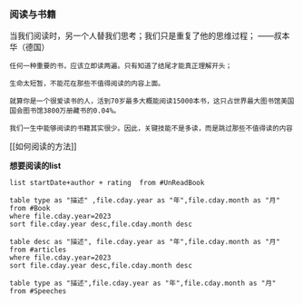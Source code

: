 ### 阅读与书籍

当我们阅读时，另一个人替我们思考；我们只是重复了他的思维过程；
——叔本华（德国）

```ad-note
任何一种重要的书，应该立即读两遍。只有知道了结尾才能真正理解开头；

生命太短暂，不能花在那些不值得阅读的内容上面。

就算你是一个很爱读书的人，活到70岁最多大概能阅读15000本书，这只占世界最大图书馆美国国会图书馆3800万册藏书的0.04%。

我们一生中能够阅读的书籍其实很少。因此，关键技能不是多读，而是跳过那些不值得读的内容
```

[[如何阅读的方法]]



**想要阅读的list**
```dataview
list startDate+author + rating  from #UnReadBook 
```



```dataview
table type as "描述" ,file.cday.year as "年",file.cday.month as "月" from #Book 
where file.cday.year=2023
sort file.cday.year desc,file.cday.month desc
```


```dataview
table desc as "描述", file.cday.year as "年",file.cday.month as "月" from #articles 
where file.cday.year=2023
sort file.cday.year desc,file.cday.month desc
```


```dataview
table type as "描述",file.cday.year as "年",file.cday.month as "月" from #Speeches 
```